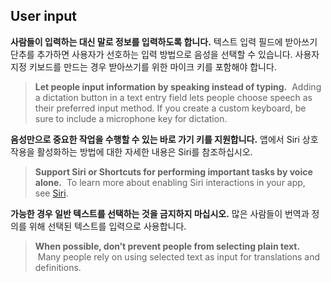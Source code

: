 ## User input

**사람들이 입력하는 대신 말로 정보를 입력하도록 합니다.** 텍스트 입력 필드에 받아쓰기 단추를 추가하면 사용자가 선호하는 입력 방법으로 음성을 선택할 수 있습니다. 사용자 지정 키보드를 만드는 경우 받아쓰기를 위한 마이크 키를 포함해야 합니다.
> **Let people input information by speaking instead of typing.**
 Adding a dictation button in a text entry field lets people choose speech as their preferred input method. If you create a custom keyboard, be sure to include a microphone key for dictation.

**음성만으로 중요한 작업을 수행할 수 있는 바로 가기 키를 지원합니다.** 앱에서 Siri 상호 작용을 활성화하는 방법에 대한 자세한 내용은 Siri를 참조하십시오.
> **Support Siri or Shortcuts for performing important tasks by voice alone.**
 To learn more about enabling Siri interactions in your   app, see [Siri](https://developer.apple.com/design/human-interface-guidelines/technologies/siri/introduction).

**가능한 경우 일반 텍스트를 선택하는 것을 금지하지 마십시오.** 많은 사람들이 번역과 정의를 위해 선택된 텍스트를 입력으로 사용합니다.
> **When possible, don’t prevent people from selecting plain text.**
 Many people rely on using selected text as input for translations and definitions.
